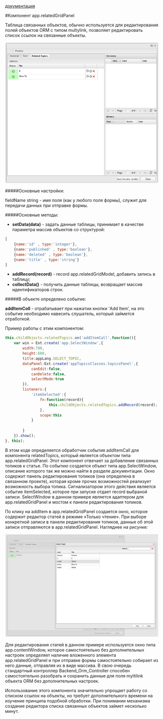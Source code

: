 [документация](readme.md)

#Компонент app.relatedGridPanel

Таблица связанных объектов, обычно используется для редактирования полей объектов ORM с типом multylink, позволяет редактировать список ссылок на связанные объекты.

![DVelum IDE app.relatedGridPanel](../../images/RelatedGridPanel.png)

#####Основные настройки:

fieldName string - имя поля (как у любого поля формы), служит для передачи данных при отправке формы.

#####Основные методы:

* **setData(data)** - задать данные таблицы, принимает в качестве параметра массив объектов со структурой:
```javascript
[
    {name:'id' , type:'integer'},
    {name:'published' , type:'boolean'},
    {name:'deleted' , type:'boolean'},
    {name:'title' , type:'string'}
]
```

* **addRecord(record)** - record app.relatedGridModel,  добавить запись в таблицу;
* **collectData()** - получить данные таблицы, возвращает массив идентификаторов строк.

#####В объекте определено событие:

**addItemColl** - отрабатывает при нажатии кнопки 'Add Item', на это событие необходимо навесить слушатель, который займется отработкой.


Пример работы с этим компонентом:
```javascript
this.childObjects.relatedTopics.on('addItemCall',function(){
	var win = Ext.create('app.SelectWindow',{
		width:700,
		height:600,
 		title:appLang.SELECT_TOPIC,
 		dataPanel:Ext.create('appTopicsClasses.topicsPanel',{
			canEdit:false,
			canDelete:false,
			selectMode:true
		}),
		listeners:{
			'itemSelected':{
				fn:function(record){
					this.childObjects.relatedTopics.addRecord(record);
				},
				scope:this
			}

		}
	}).show();   
}, this);
```
В этом коде определяется обработчик события addItemCall  для компонента  relatedTopics, который является объектом типа  app.relatedGridPanel. Этот компонент отвечает за  добавление связанных топиков к статье. По событию создается объект типа  app.SelectWindow, описание которого так же можно найти в разделе документации. Окно содержит панель редактирования топиков (она определена в связанном проекте), которая кроме прочих возможностей реализует возможность выбора топика. Сигнализатором этого действия является событие itemSelected, которое при запуске отдает record выбраной записи. SelectWindow в данном примере является адаптером для app.relatedGridPanel и мостом к панели редактирования топиков.

По клику на addItem в app.relatedGridPanel создается окно, которое содержит редактор статей в режиме «Только чтение». При выборе конкретной записи в панели редактирования топиков, данные об этой записи отправляются в app.relatedGridPanel. Нагляднее на рисунке:

![DVelum IDE app.relatedGridPanel Add Item](../../images/RelatedGridPanelAddItem.png)

Для редактирования статей в данном примере используется окно типа app.contentWindow, которое самостоятельно без дополнительных настроек определяет наличие вложенного элемента app.relatedGridPanel и при отправке формы самостоятельно собирает из него данные, отправляя их в виде массива. В свою очередь стандартный контроллер Backend_Orm_Controller способен самостоятельно разобрать и сохранить данные для поля myltilink объекта ORM без дополнительных настроек.

Использование этого компонента значительно упрощает работу со списком ссылок на объекты, но требует дополнительного времени на изучение принципа подобной обработки. При понимании механизма создание редактора списка связанных объектов  займет несколько минут.